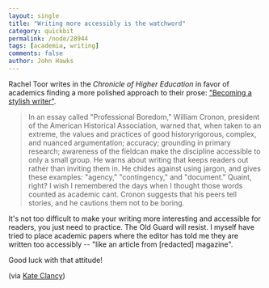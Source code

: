 ```yaml
---
layout: single 
title: "Writing more accessibly is the watchword" 
category: quickbit
permalink: /node/28944
tags: [academia, writing] 
comments: false 
author: John Hawks 
---
```


Rachel Toor writes in the <em>Chronicle of Higher Education</em> in favor of academics finding a more polished approach to their prose: <a href="http://chronicle.com/article/Becoming-a-Stylish-Writer/132677/">"Becoming a stylish writer"</a>. 

<blockquote>In an essay called "Professional Boredom," William Cronon, president of the American Historical Association, warned that, when taken to an extreme, the values and practices of good historyrigorous, complex, and nuanced argumentation; accuracy; grounding in primary research; awareness of the fieldcan make the discipline accessible to only a small group. He warns about writing that keeps readers out rather than inviting them in. He chides against using jargon, and gives these examples: "agency," "contingency," and "document." Quaint, right? I wish I remembered the days when I thought those words counted as academic cant. Cronon suggests that his peers tell stories, and he cautions them not to be boring.</blockquote>

It's not too difficult to make your writing more interesting and accessible for readers, you just need to practice. The Old Guard will resist. I myself have tried to place academic papers where the editor has told me they are written too accessibly -- "like an article from [redacted] magazine". 

Good luck with that attitude!

(via <a href="http://bit.ly/N6TRf9">Kate Clancy</a>)



